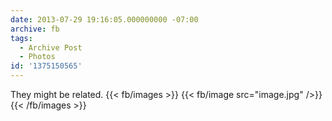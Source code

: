 ```yaml
---
date: 2013-07-29 19:16:05.000000000 -07:00
archive: fb
tags: 
  - Archive Post
  - Photos
id: '1375150565'
---
```


They might be related.
{{< fb/images >}}
{{< fb/image src="image.jpg" />}}
{{< /fb/images >}}
